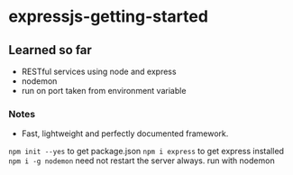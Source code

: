 # expressjs-getting-started

## Learned so far
- RESTful services using node and express
- nodemon
- run on port taken from environment variable


### Notes
- Fast, lightweight and perfectly documented framework.

`npm init --yes` to get package.json
`npm i express` to get express installed
`npm i -g nodemon` need not restart the server always. run with nodemon